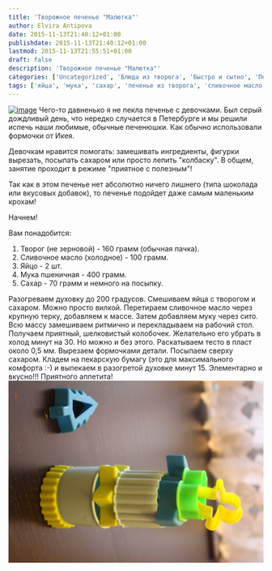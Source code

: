 ```yaml
---
title: 'Творожное печенье "Малютка"'
author: Elvira Antipova
date: 2015-11-13T21:40:12+01:00
publishdate: 2015-11-13T21:40:12+01:00
lastmod: 2015-11-13T21:55:51+01:00
draft: false
description: 'Творожное печенье "Малютка"'
categories: ['Uncategorized', 'Блюда из творога', 'Быстро и сытно', 'Печенья', 'Детское развлечение', 'мука', 'Basic posts']
tags: ['яйца', 'мука', 'сахар', 'печенье из творога', 'сливочное масло', 'детям', 'regular']
---
```


[![image](IMG_3868.jpg)](IMG_3868.jpg) 
Чего-то давненько я не пекла печенье с девочками. Был серый дождливый день, что нередко случается в Петербурге и мы решили испечь наши любимые, обычные печенюшки. Как обычно использовали формочки от Икея.
 
Девочкам нравится помогать: замешивать ингредиенты, фигурки вырезать, посыпать сахаром или просто лепить "колбаску". В общем, занятие проходит в режиме "приятное с полезным"!
 
Так как в этом печенье нет абсолютно ничего лишнего (типа шоколада или вкусовых добавок), то печенье подойдет даже самым маленьким крохам!
 
Начнем!
 
Вам понадобится:
 
1. Творог (не зерновой) - 160 грамм (обычная пачка).
1. Сливочное масло (холодное) - 100 грамм.
1. Яйцо - 2 шт.
1. Мука пшеничная - 400 грамм.
1. Сахар - 70 грамм и немного на посыпку.

 Разогреваем духовку до 200 градусов. Смешиваем яйца с творогом и сахаром. Можно просто вилкой. Перетираем сливочное масло через крупную терку, добавляем к массе. Затем добавляем муку через сито. Всю массу замешиваем ритмично и перекладываем на рабочий стол. Получаем приятный, шелковистый колобочек. Желательно его убрать в холод минут на 30. Но можно и без этого. Раскатываем тесто в пласт около 0,5 мм. Вырезаем формочками детали. Посыпаем сверху сахаром. Кладем на пекарскую бумагу (это для максимального комфорта :-) и выпекаем в разогретой духовке минут 15. Элементарно и вкусно!!! Приятного аппетита! [![image](IMG_3837.jpg)](IMG_3837.jpg) 
